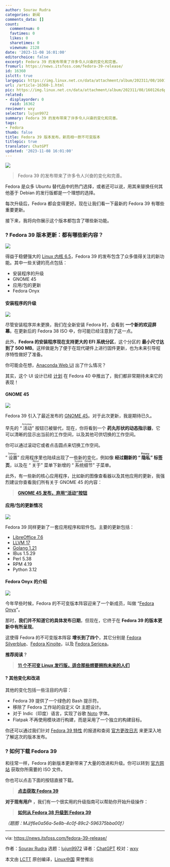 ```yaml
---
author: Sourav Rudra
categories: 新闻
comments_data: []
count:
  commentnum: 0
  favtimes: 0
  likes: 0
  sharetimes: 0
  viewnum: 2128
date: '2023-11-08 16:01:00'
editorchoice: false
excerpt: Fedora 39 的发布带来了许多令人兴奋的变化和完善。
fromurl: https://news.itsfoss.com/fedora-39-release/
id: 16360
islctt: true
largepic: https://img.linux.net.cn/data/attachment/album/202311/08/160126z6pyyg7t7iiagzzz.png
url: /article-16360-1.html
pic: https://img.linux.net.cn/data/attachment/album/202311/08/160126z6pyyg7t7iiagzzz.png.thumb.jpg
related:
- displayorder: 0
  raid: 16362
reviewer: wxy
selector: lujun9972
summary: Fedora 39 的发布带来了许多令人兴奋的变化和完善。
tags:
- Fedora
thumb: false
title: Fedora 39 版本发布，新亮相一款不可变版本
titlepic: true
translator: ChatGPT
updated: '2023-11-08 16:01:00'
---
```


![](https://img.linux.net.cn/data/attachment/album/202311/08/160126z6pyyg7t7iiagzzz.png)



> 
> Fedora 39 的发布带来了许多令人兴奋的变化和完善。
> 
> 
> 


Fedora 是众多 Ubuntu 替代品中的热门选择，或者还可以说，用其来替换任何其他基于 Debian 的发行版都是一个理想的选择。


每次升级后，Fedora 都会变得更好。现在让我们看一下最新的 Fedora 39 有哪些重要更新。


接下来，我将向你展示这个版本都包含了哪些新功能。


### ? Fedora 39 版本更新：都有哪些新内容？


![](https://img.linux.net.cn/data/attachment/album/202311/08/160148sup4uu0n8zullepb.png)


得益于稳健强大的 [Linux 内核 6.5](https://news.itsfoss.com/linux-kernel-6-5-release/)，Fedora 39 的发布包含了众多值得关注的新功能。其中一些关键的亮点包括：


* 安装程序的升级
* GNOME 45
* 应用/包的更新
* Fedora Onyx


#### 安装程序的升级


![](https://img.linux.net.cn/data/attachment/album/202311/08/160149ucrsi6h36urcsrzc.png)


尽管安装程序并未更换，我们在全新安装 Fedora 时，会看到 **一个新的欢迎屏幕**。在更新后的 Fedora 38 ISO 中，你可能已经注意到了这一点。


此外，**Fedora 的安装程序现在支持更大的 EFI 系统分区**，这个分区的 **最小尺寸达到了 500 MB**。这样做是为了便于在现代硬件上进行固件更新，也为未来引导程序特性做好了准备。


你可能会在想，[Anaconda Web UI](https://news.itsfoss.com/fedora-new-web-ui-install-dev/) 出了什么情况？


其实，这个 UI 设计已经 [计划](https://fedoraproject.org/wiki/Changes/AnacondaWebUIforFedoraWorkstation) 在 Fedora 40 中推出了，我们都非常期待未来它的表现！


#### GNOME 45


![](https://img.linux.net.cn/data/attachment/album/202311/08/160149v07z80oj37oqe0ja.png)


Fedora 39 引入了最近发布的 [GNOME 45](https://news.itsfoss.com/gnome-45-release/)。对于此次更新，我是期待已久。


早先的 “<ruby> 活动 <rt>  Activities </rt></ruby>” 按钮已被替代，现在，你将看到一个 **药丸形状的动态指示器**，它可以清晰的显示出当前的工作空间，以及其他可供切换的工作空间。


你可以通过滚动它或者点击圆点来切换工作空间。


“<ruby> 设置 <rt>  Settings </rt></ruby>” 应用程序里也陆续出现了一些新的变化，例如像 **经过翻新的 “<ruby> 隐私 <rt>  Privacy </rt></ruby>” 标签页**，以及在 “<ruby> 关于 <rt>  About </rt></ruby>” 菜单下新增的 “<ruby> 系统细节 <rt>  System Details </rt></ruby>” 子菜单。


此外，有一些新的核心应用程序，比如新的图像查看器以及其他应用的更新，我强烈建议你查看我们所有关于 GNOME 45 的内容：



> 
> **[GNOME 45 发布，弃用“活动”按钮](/article-16215-1.html)**
> 
> 
> 


#### 应用/包的更新情况


![](https://img.linux.net.cn/data/attachment/album/202311/08/160150sql4z2uoul4l3uf2.png)


Fedora 39 同样更新了一套应用程序和软件包。主要的更新包括：


* [LibreOffice 7.6](https://news.itsfoss.com/libreoffice-7-6/)
* [LLVM 17](https://releases.llvm.org/17.0.1/docs/ReleaseNotes.html)
* [Golang 1.21](https://go.dev/blog/go1.21)
* IBus 1.5.29
* Perl 5.38
* RPM 4.19
* Python 3.12


#### Fedora Onyx 的介绍


![](https://img.linux.net.cn/data/attachment/album/202311/08/160150gqnbd0qsz5fgl6u5.png)


今年早些时候，Fedora 的不可变版本阵容迎来了一个新成员，叫做 “[Fedora Onyx](https://news.itsfoss.com/fedora-onyx-official/)”。


那时，**我们并不知道它的具体发布日期**，但现在，它终于在 **Fedora 39 的版本更新中有所呈现**。


这使得 Fedora 的不可变版本阵容 **增长到了四个**，其它分别是 [Fedora Silverblue](https://silverblue.fedoraproject.org/)、[Fedora Kinoite](https://kinoite.fedoraproject.org/)，以及 [Fedora Sericea](https://fedoraproject.org/sericea/)。


**推荐阅读** ?



> 
> **[11 个不可变 Linux 发行版，适合那些想要拥抱未来的人们](/article-15841-1.html)**
> 
> 
> 


#### ?️ 其他变化和改进


其他的变化包括一些注目的内容：


* Fedora 39 提供了一个绿色的 Bash 提示符。
* 移除了 Fedora 工作站的自定义 Qt 主题设计。
* 对于 Indic（印度）语言，实现了谷歌 [Noto](https://fonts.google.com/noto) 字体。
* Flatpak 不再使用模块进行构建，而是采用了一个独立的构建目标。


你还可以通过我们针对 [Fedora 39 特性](/article-16207-1.html) 的报道和查阅 [官方更改日志](https://fedoraproject.org/wiki/Releases/39/ChangeSet) 来更深入地了解这次的版本发布。


### ? 如何下载 Fedora 39


和往常一样，Fedora 的新版本更新带来了大量的改进和升级。你可以转到 [官方网站](https://fedoraproject.org/workstation/download/) 获取你所需要的 ISO 文件。


你也可以点击下面的按钮直接下载。



> 
> **[点击获取 Fedora 39](https://fedoraproject.org/workstation/download/)**
> 
> 
> 


**对于现有用户** ，我们有一个很实用的升级指南可以帮助你开始升级操作：



> 
> **[如何从 Fedora 38 升级到 Fedora 39](https://itsfoss.com/upgrade-fedora-version/)**
> 
> 
> 


*（题图：MJ/f6e0a56a-5e8b-4c0f-89c2-596375bba00f）*




---


via: <https://news.itsfoss.com/fedora-39-release/>


作者：[Sourav Rudra](https://news.itsfoss.com/author/sourav/) 选题：[lujun9972](https://github.com/lujun9972) 译者：[ChatGPT](https://linux.cn/lctt/ChatGPT) 校对：[wxy](https://github.com/wxy)


本文由 [LCTT](https://github.com/LCTT/TranslateProject) 原创编译，[Linux中国](https://linux.cn/) 荣誉推出